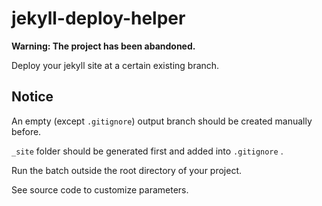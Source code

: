 # jekyll-deploy-helper

**Warning: The project has been abandoned.**

Deploy your jekyll site at a certain existing branch.

## Notice

An empty (except `.gitignore`) output branch should be created manually before.

`_site` folder should be generated first and added into `.gitignore` .

Run the batch outside the root directory of your project.

See source code to customize parameters.